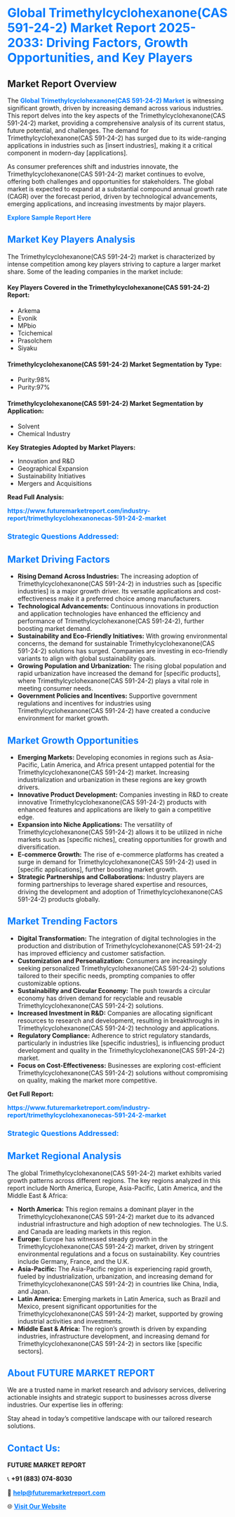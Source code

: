 <h1 style="color: #007BFF;">Global Trimethylcyclohexanone(CAS 591-24-2) Market Report 2025-2033: Driving Factors, Growth Opportunities, and Key Players</h1>

<section id="overview">
<h2>Market Report Overview</h2>
<p>The <a href="https://www.futuremarketreport.com/industry-report/trimethylcyclohexanonecas-591-24-2-market" style="color: #007BFF; text-decoration: none;"><strong>Global Trimethylcyclohexanone(CAS 591-24-2) Market</strong></a> is witnessing significant growth, driven by increasing demand across various industries. This report delves into the key aspects of the Trimethylcyclohexanone(CAS 591-24-2) market, providing a comprehensive analysis of its current status, future potential, and challenges. The demand for Trimethylcyclohexanone(CAS 591-24-2) has surged due to its wide-ranging applications in industries such as [insert industries], making it a critical component in modern-day [applications].</p>
<p>As consumer preferences shift and industries innovate, the Trimethylcyclohexanone(CAS 591-24-2) market continues to evolve, offering both challenges and opportunities for stakeholders. The global market is expected to expand at a substantial compound annual growth rate (CAGR) over the forecast period, driven by technological advancements, emerging applications, and increasing investments by major players.</p>
</section>

<section id="overview">
<p><a href="https://www.futuremarketreport.com/request-sample/reportId=114505" style="color: #007BFF; text-decoration: none;"><strong>Explore Sample Report Here</strong></a></p>
</section>

<section id="key-players">
<h2 style="color: #007BFF;">Market Key Players Analysis</h2>
<p>The Trimethylcyclohexanone(CAS 591-24-2) market is characterized by intense competition among key players striving to capture a larger market share. Some of the leading companies in the market include:</p>
<h4>Key Players Covered in the Trimethylcyclohexanone(CAS 591-24-2) Report:</h4>
<ul><li>Arkema</li><li>Evonik</li><li>MPbio</li><li>Tcichemical</li><li>Prasolchem</li><li>Siyaku</li></ul>
<h4>Trimethylcyclohexanone(CAS 591-24-2) Market Segmentation by Type:</h4>
<ul><li>Purity:98%</li><li>Purity:97%</li></ul>

<h4>Trimethylcyclohexanone(CAS 591-24-2) Market Segmentation by Application:</h4>
<ul><li>Solvent</li><li>Chemical Industry</li></ul>
<p><strong>Key Strategies Adopted by Market Players:</strong></p>
<ul>
<li>Innovation and R&D</li>
<li>Geographical Expansion</li>
<li>Sustainability Initiatives</li>
<li>Mergers and Acquisitions</li>
</ul>
</section>

<section>
<p><strong>Read Full Analysis: </strong></p><a href="https://www.futuremarketreport.com/industry-report/trimethylcyclohexanonecas-591-24-2-market" style="color: #007BFF; text-decoration: none;"><strong>https://www.futuremarketreport.com/industry-report/trimethylcyclohexanonecas-591-24-2-market</strong></a>
<h3 style="color: #007BFF;">Strategic Questions Addressed:</h3>
</section>

<section id="driving-factors">
<h2 style="color: #007BFF;">Market Driving Factors</h2>
<ul>
<li><strong>Rising Demand Across Industries:</strong> The increasing adoption of Trimethylcyclohexanone(CAS 591-24-2) in industries such as [specific industries] is a major growth driver. Its versatile applications and cost-effectiveness make it a preferred choice among manufacturers.</li>
<li><strong>Technological Advancements:</strong> Continuous innovations in production and application technologies have enhanced the efficiency and performance of Trimethylcyclohexanone(CAS 591-24-2), further boosting market demand.</li>
<li><strong>Sustainability and Eco-Friendly Initiatives:</strong> With growing environmental concerns, the demand for sustainable Trimethylcyclohexanone(CAS 591-24-2) solutions has surged. Companies are investing in eco-friendly variants to align with global sustainability goals.</li>
<li><strong>Growing Population and Urbanization:</strong> The rising global population and rapid urbanization have increased the demand for [specific products], where Trimethylcyclohexanone(CAS 591-24-2) plays a vital role in meeting consumer needs.</li>
<li><strong>Government Policies and Incentives:</strong> Supportive government regulations and incentives for industries using Trimethylcyclohexanone(CAS 591-24-2) have created a conducive environment for market growth.</li>
</ul>
</section>

<section id="growth-opportunities">
<h2 style="color: #007BFF;">Market Growth Opportunities</h2>
<ul>
<li><strong>Emerging Markets:</strong> Developing economies in regions such as Asia-Pacific, Latin America, and Africa present untapped potential for the Trimethylcyclohexanone(CAS 591-24-2) market. Increasing industrialization and urbanization in these regions are key growth drivers.</li>
<li><strong>Innovative Product Development:</strong> Companies investing in R&D to create innovative Trimethylcyclohexanone(CAS 591-24-2) products with enhanced features and applications are likely to gain a competitive edge.</li>
<li><strong>Expansion into Niche Applications:</strong> The versatility of Trimethylcyclohexanone(CAS 591-24-2) allows it to be utilized in niche markets such as [specific niches], creating opportunities for growth and diversification.</li>
<li><strong>E-commerce Growth:</strong> The rise of e-commerce platforms has created a surge in demand for Trimethylcyclohexanone(CAS 591-24-2) used in [specific applications], further boosting market growth.</li>
<li><strong>Strategic Partnerships and Collaborations:</strong> Industry players are forming partnerships to leverage shared expertise and resources, driving the development and adoption of Trimethylcyclohexanone(CAS 591-24-2) products globally.</li>
</ul>
</section>

<section id="trending-factors">
<h2 style="color: #007BFF;">Market Trending Factors</h2>
<ul>
<li><strong>Digital Transformation:</strong> The integration of digital technologies in the production and distribution of Trimethylcyclohexanone(CAS 591-24-2) has improved efficiency and customer satisfaction.</li>
<li><strong>Customization and Personalization:</strong> Consumers are increasingly seeking personalized Trimethylcyclohexanone(CAS 591-24-2) solutions tailored to their specific needs, prompting companies to offer customizable options.</li>
<li><strong>Sustainability and Circular Economy:</strong> The push towards a circular economy has driven demand for recyclable and reusable Trimethylcyclohexanone(CAS 591-24-2) solutions.</li>
<li><strong>Increased Investment in R&D:</strong> Companies are allocating significant resources to research and development, resulting in breakthroughs in Trimethylcyclohexanone(CAS 591-24-2) technology and applications.</li>
<li><strong>Regulatory Compliance:</strong> Adherence to strict regulatory standards, particularly in industries like [specific industries], is influencing product development and quality in the Trimethylcyclohexanone(CAS 591-24-2) market.</li>
<li><strong>Focus on Cost-Effectiveness:</strong> Businesses are exploring cost-efficient Trimethylcyclohexanone(CAS 591-24-2) solutions without compromising on quality, making the market more competitive.</li>
</ul>
</section>

<section>
<p><strong>Get Full Report: </strong></p><a href="https://www.futuremarketreport.com/industry-report/trimethylcyclohexanonecas-591-24-2-market" style="color: #007BFF; text-decoration: none;"><strong>https://www.futuremarketreport.com/industry-report/trimethylcyclohexanonecas-591-24-2-market</strong></a>
<h3 style="color: #007BFF;">Strategic Questions Addressed:</h3>
</section>


<section id="regional-analysis">
<h2 style="color: #007BFF;">Market Regional Analysis</h2>
<p>The global Trimethylcyclohexanone(CAS 591-24-2) market exhibits varied growth patterns across different regions. The key regions analyzed in this report include North America, Europe, Asia-Pacific, Latin America, and the Middle East & Africa:</p>
<ul>
<li><strong>North America:</strong> This region remains a dominant player in the Trimethylcyclohexanone(CAS 591-24-2) market due to its advanced industrial infrastructure and high adoption of new technologies. The U.S. and Canada are leading markets in this region.</li>
<li><strong>Europe:</strong> Europe has witnessed steady growth in the Trimethylcyclohexanone(CAS 591-24-2) market, driven by stringent environmental regulations and a focus on sustainability. Key countries include Germany, France, and the U.K.</li>
<li><strong>Asia-Pacific:</strong> The Asia-Pacific region is experiencing rapid growth, fueled by industrialization, urbanization, and increasing demand for Trimethylcyclohexanone(CAS 591-24-2) in countries like China, India, and Japan.</li>
<li><strong>Latin America:</strong> Emerging markets in Latin America, such as Brazil and Mexico, present significant opportunities for the Trimethylcyclohexanone(CAS 591-24-2) market, supported by growing industrial activities and investments.</li>
<li><strong>Middle East & Africa:</strong> The region’s growth is driven by expanding industries, infrastructure development, and increasing demand for Trimethylcyclohexanone(CAS 591-24-2) in sectors like [specific sectors].</li>
</ul>
</section>

<footer>
<h2 style="color: #007BFF;">About FUTURE MARKET REPORT</h2>
<p>We are a trusted name in market research and advisory services, delivering actionable insights and strategic support to businesses across diverse industries. Our expertise lies in offering:</p>

<p>Stay ahead in today’s competitive landscape with our tailored research solutions.</p>

<h2 style="color: #007BFF;">Contact Us:</h2>
<p><strong>FUTURE MARKET REPORT</strong></p>
<p>📞 <strong>+91 (883) 074-8030</strong></p>
<p>📧 <strong><a href="mailto:help@futuremarketreport.com" style="color: #007BFF;">help@futuremarketreport.com</a></strong></p>
<p>🌐 <strong><a href="https://www.futuremarketreport.com/" style="color: #007BFF;">Visit Our Website</a></strong></p>
</footer>